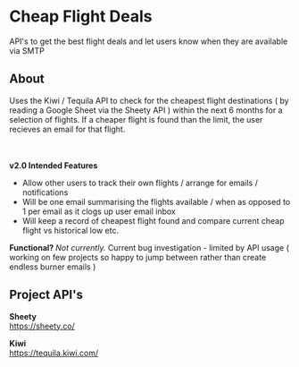 # Cheap Flight Deals 
API's to get the best flight deals and let users know when they are available via SMTP 

<h2> About </h2> 
Uses the Kiwi / Tequila API to check for the cheapest flight destinations ( by reading a Google Sheet via the Sheety API ) within the next 6 months for a selection of flights. If a cheaper flight is found than the limit, the user recieves an email for that flight. 

<br> <br>
<strong> v2.0 Intended Features </strong>
<ul>
  <li> Allow other users to track their own flights / arrange for emails / notifications </li>
<li> Will be one email summarising the flights available / when as opposed to 1 per email as it clogs up user email inbox</li>
<li> Will keep a record of cheapest flight found and compare current cheap flight vs historical low etc.
</ul>

<strong>Functional? </strong>
<i> Not currently. </i>
Current bug investigation - limited by API usage ( working on few projects so happy to jump between rather than create endless burner emails )

<h2>Project API's</h2>

<strong>Sheety <br></strong>
https://sheety.co/  <br>
  
<strong>Kiwi </strong><br>
https://tequila.kiwi.com/<br>

<br>
